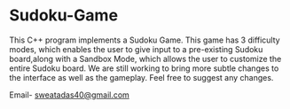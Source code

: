 
# Sudoku-Game
This C++ program implements a Sudoku Game.
This game has 3 difficulty modes, which enables the user to give input to a pre-existing Sudoku board,along with a Sandbox Mode, which allows the user to customize the entire Sudoku board. 
We are still working to bring more subtle changes to the interface as well as the gameplay.
Feel free to suggest any changes.

Email- sweatadas40@gmail.com
